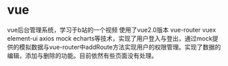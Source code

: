 # vue
vue后台管理系统，学习于b站的一个视频 使用了vue2.0版本 vue-router vuex element-ui axios mock echarts等技术，实现了用户登入与登出，通过mock提供的模拟数据与vue-router中addRoute方法实现用户的权限管理。实现了数据的编辑，添加与删除的功能。目前依然有些页面没有处理。
